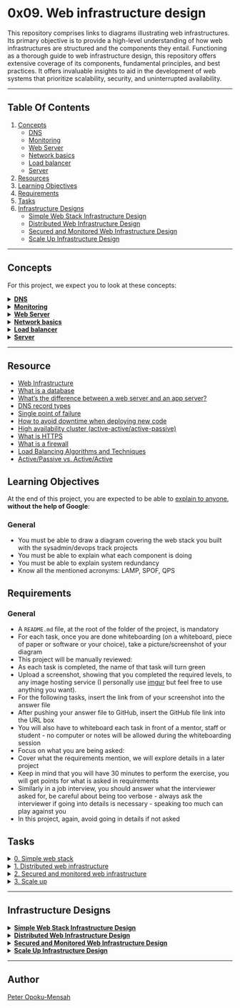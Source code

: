 # 0x09. Web infrastructure design 

This repository comprises links to diagrams illustrating web infrastructures. Its primary objective is to provide a high-level understanding of how web infrastructures are structured and the components they entail.
Functioning as a thorough guide to web infrastructure design, this repository offers extensive coverage of its components, fundamental principles, and best practices. It offers invaluable insights to aid in the development of web systems that prioritize scalability, security, and uninterrupted availability.

---

## Table Of Contents

1. [Concepts](#concepts)
    - [DNS](#dns)
    - [Monitoring](#monitoring)
    - [Web Server](#web-server)
    - [Network basics](#network-basics)
    - [Load balancer](#load-balancer)
    - [Server](#server)
2. [Resources](#resources)
3. [Learning Objectives](#learning-objectives)
4. [Requirements](#requirements)
5. [Tasks](#tasks)
6. [Infrastructure Designs](#infrastructure-designs)
    - [Simple Web Stack Infrastructure Design](#simple-web-stack-infrastructure-design)
    - [Distributed Web Infrastructure Design](#distributed-web-infrastructure-design)
    - [Secured and Monitored Web Infrastructure Design](#secured-and-monitored-web-infrastructure-design)
    - [Scale Up Infrastructure Design](#scale-up-infrastructure-design)
     
---

## Concepts

For this project, we expect you to look at these concepts:

<details>
  <summary><a href="#dns"><strong>DNS</strong></a></summary><br>

  <!-- Image -->
  <div align="center">
    <a href='https://postimages.org/' target='_blank'>
      <img src='https://i.postimg.cc/KvyYPJ8z/DNS.png' border='0' alt='image' style="max-width: 100%;">
    </a>
  </div>

  <!-- Links for Screenshot -->
  <ul>
    <li><strong>Links from screenshot</strong>
      <ul>
        <li><a href="https://howdns.works/" title="Learn everything about DNS in cartoon">Learn everything about DNS in cartoon</a></li>
        <li><a href="https://support.dnsimple.com/articles/a-record/" title="A Record">A Record</a></li>
        <li><a href="https://en.wikipedia.org/wiki/CNAME_record" title="CNAME Record">CNAME Record</a></li>
        <li><a href="https://en.wikipedia.org/wiki/MX_record" title="MX Record">MX Record</a></li>
        <li><a href="https://en.wikipedia.org/wiki/TXT_record" title="TXT Record">TXT Record</a></li>
        <li><a href="https://www.dnsknowledge.com/whatis/round-robin-dns/" title="Use DNS to scale with round-robin DNS">Use DNS to scale with round-robin DNS</a></li>
        <li><a href="https://support.dnsimple.com/articles/ns-record/" title="What’s an NS Record?">What’s an NS Record?</a></li>
        <li><a href="https://support.dnsimple.com/articles/soa-record/" title="What’s an SOA Record?">What’s an SOA Record?</a></li>
        <li><a href="https://serverfault.com/questions/145777/what-s-the-point-in-having-www-in-a-url" title=" What’s the point in having www in a url?"> What’s the point in having www in a url?</a></li>   
      </ul>
    </li>
  </ul>
</details>


<details>
  <summary><a href="#monitoring"><strong>Monitoring</strong></a></summary><br>

  <!-- Image -->
  <div align="center">
    <a href='https://postimages.org/' target='_blank'>
      <img src='https://i.postimg.cc/kXCzChcW/Monitoring.png' border='0' alt='image' style="max-width: 100%;">
    </a>
  </div>
</details>


<details>
  <summary><a href="#web-server"><strong>Web Server</strong></a></summary><br>

  <!-- Image -->
  <div align="center">
    <a href='https://postimages.org/' target='_blank'>
      <img src='https://i.postimg.cc/FskGkbHD/Web-Server.png' border='0' alt='image' style="max-width: 100%;">
    </a>
  </div>

  <!-- Links for Screenshot -->
  <ul>
    <li><strong>Links from screenshot</strong>
      <ul>
        <li><a href="https://en.wikipedia.org/wiki/Virtual_machine" title="Virtual Machine">Virtual Machine</a></li>
        <li><a href="https://www.cio.com/article/247005/what-are-containers-and-why-do-you-need-them.html" title="What are containers and why do you need them?">What are containers and why do you need them?</a></li>
        <li><a href="https://en.wikipedia.org/wiki/Web_server" title="Wikipedia page about web server">Wikipedia page about web server</a></li>
        <li><a href="https://developer.mozilla.org/en-US/docs/Learn/Common_questions/Web_mechanics/What_is_a_web_server" title="Web server">Web server</a></li>
        <li><a href="https://developer.mozilla.org/en-US/docs/Learn/Common_questions/Web_mechanics/What_is_a_web_server" title="What is a Web Server?">What is a Web Server?</a></li>
      </ul>
    </li>
  </ul>
</details>


<details>
  <summary><a href="#network-basics"><strong>Network basics</strong></a></summary><br>

  <!-- Image -->
  <div align="center">
    <a href='https://postimages.org/' target='_blank'>
      <img src='https://i.postimg.cc/50tS6K7N/Network-Basics.png' border='0' alt='image' style="max-width: 100%;">
    </a>
  </div>

  <!-- Links for Screenshot -->
  <ul>
    <li><strong>Links from screenshot</strong>
      <ul>
        <li><a href="https://www.techtarget.com/searchnetworking/definition/protocol" title="What is a protocol">What is a protocol</a></li>
        <li><a href="https://computer.howstuffworks.com/internet/basics/what-is-an-ip-address.htm" title="What is an IP address">What is an IP address</a></li>
        <li><a href="https://www.avast.com/c-what-is-tcp-ip#" title="What is TCP/IP">What is TCP/IP</a></li>
        <li><a href="https://www.lifewire.com/port-numbers-on-computer-networks-817939" title="What is an Internet Protocol (IP) port?">What is an Internet Protocol (IP) port?</a></li>
      </ul>
    </li>
  </ul>
</details>


<details>
  <summary><a href="#load-balancer"><strong>Load balancer</strong></a></summary><br>

  <!-- Image -->
  <div align="center">
    <a href='https://postimages.org/' target='_blank'>
      <img src='https://i.postimg.cc/Y0mzMG0p/Load-Balancer.png' border='0' alt='image' style="max-width: 100%;">
    </a>
  </div>

  <!-- Links for Screenshot -->
  <ul>
    <li><strong>Links from screenshot</strong>
      <ul>
        <li><a href="https://www.thegeekstuff.com/2016/01/load-balancer-intro/" title="Load-balancing">Load-balancing</a></li>
        <li><a href="https://community.f5.com/kb/technicalarticles/intro-to-load-balancing-for-developers-%E2%80%93-the-algorithms/273759" title="Load-balancing algorithms">Load-balancing algorithms</a></li>
      </ul>
    </li>
  </ul>
</details>


<details>
  <summary><a href="#server"><strong>Server</strong></a></summary><br>

  <!-- Image -->
  <div align="center">
    <a href='https://postimages.org/' target='_blank'>
      <img src='https://i.postimg.cc/N0DckLgf/Server.png' border='0' alt='image' style="max-width: 100%;">
    </a>
  </div>

  <!-- Links for Screenshot -->
  <ul>
    <li><strong>Links from screenshot</strong>
      <ul>
        <li><a href="https://en.wikipedia.org/wiki/Server_(computing)#Hardware_requirement" title="What is a server">What is a server(computing)</a></li>
        <li><a href="https://www.youtube.com/watch?v=B1ANfsDyjeA" title="What is a server">What is a server.</a></li>
        <li><a href="https://www.youtube.com/watch?v=iuqXFC_qIvA&t=33s" title="Where are servers hosted (data centers)">Where are servers hosted (data centers)</a></li>
      </ul>
    </li>
  </ul>
</details>

---

## Resource

- [Web Infrastructure](https://youtu.be/lQNEW76KdYg)
- [What is a database](https://searchdatamanagement.techtarget.com/definition/database)
- [What’s the difference between a web server and an app server?](https://www.youtube.com/watch?v=S97eKyv2b9M)
- [DNS record types](https://pressable.com/?s=DNS&post_type=knowledgebase)
- [Single point of failure](https://en.wikipedia.org/wiki/Single_point_of_failure)
- [How to avoid downtime when deploying new code](https://softwareengineering.stackexchange.com/questions/35063/how-do-you-update-your-production-codebase-database-schema-without-causing-downt#answers-header)
- [High availability cluster (active-active/active-passive)](https://docs.oracle.com/cd/E17904_01/core.1111/e10106/intro.htm#ASHIA712)
- [What is HTTPS](https://www.instantssl.com/http-vs-https)
- [What is a firewall](https://www.webopedia.com/definitions/firewall/)
- [Load Balancing Algorithms and Techniques](https://kemptechnologies.com/load-balancer/load-balancing-algorithms-techniques/)
- [Active/Passive vs. Active/Active](https://kemptechnologies.com/fr/white-papers/unfog-confusion-active-passive-activeactive-load-balancing/)

## Learning Objectives

At the end of this project, you are expected to be able to [explain to anyone](https://fs.blog/feynman-learning-technique/), **without the help of Google**:

### General

* You must be able to draw a diagram covering the web stack you built with the sysadmin/devops track projects
* You must be able to explain what each component is doing
* You must be able to explain system redundancy
* Know all the mentioned acronyms: LAMP, SPOF, QPS

## Requirements

### General

* A `README.md` file, at the root of the folder of the project, is mandatory
* For each task, once you are done whiteboarding (on a whiteboard, piece of paper or software or your choice), take a picture/screenshot of your diagram
* This project will be manually reviewed:
* As each task is completed, the name of that task will turn green
* Upload a screenshot, showing that you completed the required levels, to any image hosting service (I personally use [imgur](https://imgur.com/) but feel free to use anything you want).
* For the following tasks, insert the link from of your screenshot into the answer file
* After pushing your answer file to GitHub, insert the GitHub file link into the URL box
* You will also have to whiteboard each task in front of a mentor, staff or student - no computer or notes will be allowed during the whiteboarding session
* Focus on what you are being asked:
* Cover what the requirements mention, we will explore details in a later project
* Keep in mind that you will have 30 minutes to perform the exercise, you will get points for what is asked in requirements
* Similarly in a job interview, you should answer what the interviewer asked for, be careful about being too verbose - always ask the interviewer if going into details is necessary - speaking too much can play against you
* In this project, again, avoid going in details if not asked

## Tasks

<details>
<summary><a href="./0-simple_web_stack.jpg">0. Simple web stack</a></summary><br>
<a href='https://postimages.org/' target='_blank'><img src='https://i.postimg.cc/jdk2SN17/image.png' border='0' alt='image'/></a>
<ul>
  <li>Links from screenshot
  <ul>
      <li><a href="https://en.wikipedia.org/wiki/LAMP_%28software_bundle%29">LAMP stack</a></li>
  </ul>
  </li>
</ul>
</details>

<details>
<summary><a href="./1-distributed_web_infrastructure.jpg">1. Distributed web infrastructure</a></summary><br>
<a href='https://postimages.org/' target='_blank'><img src='https://i.postimg.cc/MTwSdKn5/image.png' border='0' alt='image'/></a>
</details>

<details>
<summary><a href="./2-secured_and_monitored_web_infrastructure.jpg">2. Secured and monitored web infrastructure</a></summary><br>
<a href='https://postimages.org/' target='_blank'><img src='https://i.postimg.cc/KYsZdtCJ/image.png' border='0' alt='image'/></a>
</details>

<details>
<summary><a href="./3-scale_up.jpg">3. Scale up</a></summary><br>
<a href='https://postimages.org/' target='_blank'><img src='https://i.postimg.cc/13ndnc2x/image.png' border='0' alt='image'/></a>
<ul>
  <li>Links from screenshot
  <ul>
      <li><a href="https://www.nginx.com/resources/glossary/application-server-vs-web-server/">Application server vs web server</a></li>
  </ul>
  </li>
</ul>
</details>

---

## Infrastructure Designs

<details>
  <summary><strong><a href="#simple-web-stack-infrastructure-design">Simple Web Stack Infrastructure Design</a></strong></summary>

## Infrastructure Diagram

![Infrastructure Diagram](https://imgur.com/AnVFiU4)

---

## Explanation of Specifics

### What is a server

- **Explanation:** A server is a computer system or program that provides functionality for other programs or devices, known as clients.

### What is the role of the domain name

- **Explanation:** A domain name is a human-readable label that is used to identify and locate resources on the internet. It serves as the address for websites, allowing users to access them using familiar and easy-to-remember names instead of numerical IP addresses.

### What type of DNS record `www` is in `www.foobar.com`

- **Explanation:** The DNS record for www.foobar.com is a CNAME (Canonical Name) record. It aliases the www subdomain to the main domain foobar.com, allowing the website to be accessed using both www and non-www versions of the domain.

### What is the role of the web server

- **Explanation:** The web server's role is to handle HTTP requests from clients and serve web content, such as HTML files, images, and CSS stylesheets. 

### What is the role of the application server

- **Explanation:** The application server hosts the application codebase and is responsible for processing business logic, executing application code, and generating dynamic content by executing server-side code such as JSP, Ajax,
PHP, etc. in response to client requests. It communicates with the web server to fulfill user requests.

### What is the role of the database

- **Explanation:** The database stores and manages the data required by the application. It serves as a persistent storage mechanism for storing user data, application settings, and other information.

### What is the server using to communicate with the computer of the user requesting the website

- **Explanation:** The server communicates with users' computers over the internet using the HTTP (Hypertext Transfer Protocol) or HTTPS (HTTP Secure) protocols. When a user requests a website, their browser sends an HTTP request to the server, which responds with the requested web content.

## Identified Issues

### Single Point of Failure (SPOF):

- **Issue:** The current infrastructure is vulnerable to a Single Point of Failure (SPOF), meaning that if the server experiences a failure, the entire website becomes inaccessible. This lack of redundancy poses a significant risk, potentially resulting in extended periods of downtime and hindering user access to the website.

### Downtime when maintenance needed (like deploying new code web server needs to be restarted):

- **Issue:** The downtime period might exceed expectations because the server relies on a single codebase that may not be available at that time. Users may encounter interruptions or delays when accessing the website during maintenance activities.

### Cannot scale if too much incoming traffic:

- **Issue:** The infrastructure may encounter difficulty in effectively managing increased traffic, especially during peak periods or sudden surges. This is because the domain name directs traffic directly to the server without utilizing a load balancer, which would help distribute the load. Consequently, the high volume of users accessing the website's content could result in a suboptimal user experience or restrict the website's capacity to accommodate users.

</details>


<details>
  <summary><strong><a href="#distributed-web-infrastructure-design">Distributed Web Infrastructure Design</a></strong></summary>

## Infrastructure Diagram

![Infrastructure Diagram](https://imgur.com/zSxgNzf)

---

## Explanation of Specifics

### For every additional element, why you are adding it

- **Explanation:** The addition of a new server allows for the integration of a load balancer to manage high incoming traffic. It also eliminates the risk of a single point of failure inherent in having only one server.

### What distribution algorithm your load balancer is configured with and how it
works

- **Explanation:**  Our load balancer uses the Round Robin algorithm, distributing requests sequentially among servers unless a server is offline. Requests are served in order, starting from the first server after reaching the last. This algorithm is suitable when servers share equal specifications and persistent connections are limited.

### Is your load-balancer enabling an Active-Active or Active-Passive setup, explain the difference between both

- **Explanation:** The load balancer is configured for an Active-Active setup, where both nodes (servers) actively provide the same type of service simultaneously.  This differs from an Active-Passive setup, where not all nodes are active. In the case of two nodes, if the first node is already active, the second node must be passive or on standby. The key difference between these two architectures is performance. Active-active clusters give you access to the resources of all your servers during normal operation. In an active-passive cluster, the backup server only sees action during failover events.

### How a database Primary-Replica (Master-Slave) cluster works

- **Explanation:** The Primary-Replica (Master-Slave) replication enables data from a primary database server (the master) to be duplicated onto one or more other database servers (the replicas). Updates made on the master propagate to the replicas. Synchronous replication occurs when changes are applied to both the master and replica simultaneously, while asynchronous replication involves queuing changes to be written later. This setup enhances scalability by distributing read access across multiple servers and can also serve purposes like failover and data analysis.

### What is the difference between the Primary node and the Replica node in regard to the application

- **Explanation:** A primary node contains the original instance of the application, while a replica node is a duplicate of the primary node designed to provide redundant copies of the application codebase. These redundant copies safeguard against hardware failures and enhance capacity for serving read requests, such as document retrieval or searching.

## Identified Issues

### Single Point of Failure (SPOF):

- **Issue:** The infrastructure's primary vulnerability lies in its reliance on a single load balancer, posing a significant risk to service availability in the event of load balancer failure.

### Security issues (no firewall, no HTTPS)

- **Issue:** Security concerns arise from the application's communication over the insecure HTTP protocol, potentially exposing sensitive information to attackers. Additionally, the absence of a firewall leaves the system vulnerable to denial-of-service attacks and unauthorized access through open ports, leading to potential data breaches.

### No Monitoring:

- **Issue:** "You cannot fix or improve what you cannot measure" is a well-known saying in the tech industry. The absence of monitoring prevents the timely identification and resolution of problems, downtime, or security threats. Implementing monitoring tools enables proactive maintenance, enhances productivity, and improves the overall user experience.
---

## References
- [How does Software and Hardware Load Balancer Work? (Loadbalancer Algorithms Explained with Examples)](https://www.thegeekstuff.com/2016/01/load-balancer-intro/)
- [MySQL Master-Slave Replication on the Same Machine](https://www.toptal.com/mysql/mysql-master-slave-replication-tutorial)
- [What Is Active-Active Clustering](https://www.purestorage.com/au/knowledge/what-is-active-active.html)

</details>


<details>
  <summary><strong><a href="#secured-and-monitored-web-infrastructure-design">Secured and Monitored Web Infrastructure Design</a></strong></summary>

## Infrastructure Diagram

![Infrastructure Diagram](https://imgur.com/7koKeee)

---

## Explanation of Specifics

### For every additional element, why you are adding it

- **Explanation:** Three new components have been added: a firewall for each server to protect against potential attacks and exploitation, an SSL certificate for serving www.foobar.com over HTTPS, and three monitoring clients responsible for collecting logs and sending them to our data collector, Sumologic.

### What are firewalls for

- **Explanation:** A firewall is a network security system that monitors and controls incoming and outgoing network traffic based on predetermined security rules. It acts as a barrier between a trusted network and an untrusted network.

### Why is the traffic served over HTTPS

- **Explanation:** Traffic is now served over HTTPS instead of HTTP to ensure security. Unlike HTTP, which transfers data in plain text, HTTPS encrypts data using Transport Layer Security (TLS), thereby enhancing security.

### What monitoring is used for

- **Explanation:** Monitoring facilitates the proactive detection and diagnosis of web application performance issues, allowing for timely resolution.

### How the monitoring tool is collecting data

- **Explanation:** The monitoring tool collects logs from the application server, MySQL Database, and Nginx web server. In computing, logs are automatically generated and time-stamped records of events relevant to a specific system.

### Explain what to do if you want to monitor your web server QPS

- **Explanation:** To monitor web server QPS (Queries Per Second), network and application-level monitoring would be employed, especially considering that one web server handles 1K queries per second.

## Identified Issues

### Why terminating SSL at the load balancer level is an issue

- **Issue:** Terminating SSL at the load balancer level can be resource and CPU intensive due to decryption processes.  While this approach offloads decryption burden from servers, it may strain load balancer resources. However, the specific issue regarding this setup is currently unclear and requires further investigation.

### Why having only one MySQL server capable of accepting writes is an issue

- **Issue:** Relying on a single MySQL server for write operations poses a risk of downtime and data loss. If this server goes down, the application features requiring write access will be affected, potentially leading to service disruptions.

### Why having servers with all the same components (database, web server and
application server) might be a problem

- **Issue:** Having servers with identical components (database, web server, and application server) may lead to issues. If a bug arises in one component of a server, it would likely affect other servers as well, posing a challenge for maintaining system stability and integrity.

</details>


<details>
  <summary><strong><a href="#scale-up-infrastructure-design">Scale Up Infrastructure Design</a></strong></summary>

## Infrastructure Diagram

![Infrastructure Diagram](https://imgur.com/3oUL6KV)

---

## Explanation of Specifics

### For every additional element, why you are adding it

- **Explanation:** We have added one server and one load balancer. The addition of the new server allows for the separation of each component (web server: Nginx, application server: code base, and database: MySQL) onto separate servers, while also maintaining an extra server with all components to act as a backup in case of any component or server failure. Each server is equipped with monitoring capabilities and a firewall to ensure system security. Moreover, the addition of an extra load balancer assists in efficiently handling increased traffic across the entire infrastructure.

</details>

---

## Author

[Peter Opoku-Mensah](https://github.com/deezyfg/)